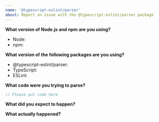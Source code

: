 ```yaml
---
name: '@typescript-eslint/parser'
about: Report an issue with the @typescript-eslint/parser package
---
```


**What version of Node.js and npm are you using?**

- Node: <!-- Please fill in -->
- npm: <!-- Please fill in -->

**What version of the following packages are you using?**

- @typescript-eslint/parser: <!-- Please fill in -->
- TypeScript: <!-- Please fill in -->
- ESLint: <!-- Please fill in -->

**What code were you trying to parse?**

```ts
// Please put code here
```

**What did you expect to happen?**

**What actually happened?**
